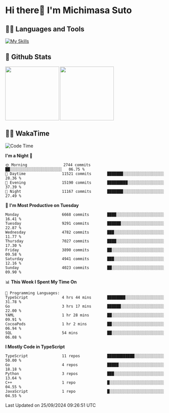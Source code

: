 # Hi there👋 I'm Michimasa Suto

## 🧑‍💻 Languages and Tools
[![My Skills](https://skillicons.dev/icons?i=ts,nextjs,react,vue,python,go,aws,docker,nodejs,redux,solidity,firebase,gcp,js,bootstrap,tailwind,materialui,html,css,wordpress,xd,figma,raspberrypi,arduino)](https://skillicons.dev)

<!--
**Suto-Michimasa/Suto-Michimasa** is a ✨ _special_ ✨ repository because its `README.md` (this file) appears on your GitHub profile.

Here are some ideas to get you started:

- 🔭 I’m currently working on ...
- 🌱 I’m currently learning ...
- 👯 I’m looking to collaborate on ...
- 🤔 I’m looking for help with ...
- 💬 Ask me about ...
- 📫 How to reach me: ...
- 😄 Pronouns: ...
- ⚡ Fun fact: ...
-->
## 💎 Github Stats

<div>
  <img height="170" align="left" src="https://github-readme-stats.vercel.app/api?username=Suto-michimasa&count_private=true&show_icons=true&theme=dark" />
  <img height="170" src="https://github-readme-stats.vercel.app/api/top-langs/?username=Suto-michimasa&langs_count=8&layout=compact&theme=dark" />
</div>

<!-- ## 🏆 GitHub Profile Trophy

<img width="800" src="https://github-profile-trophy.vercel.app/?username=Suto-michimasa&theme=onedark&no-frame=true"/>
 -->

## 🧑‍💻 WakaTime
<!--START_SECTION:waka-->
![Code Time](http://img.shields.io/badge/Code%20Time-238%20hrs%2034%20mins-blue)

**I'm a Night 🦉** 

```text
🌞 Morning                2744 commits        ██░░░░░░░░░░░░░░░░░░░░░░░   06.75 % 
🌆 Daytime                11521 commits       ███████░░░░░░░░░░░░░░░░░░   28.36 % 
🌃 Evening                15190 commits       █████████░░░░░░░░░░░░░░░░   37.39 % 
🌙 Night                  11167 commits       ███████░░░░░░░░░░░░░░░░░░   27.49 % 
```
📅 **I'm Most Productive on Tuesday** 

```text
Monday                   6668 commits        ████░░░░░░░░░░░░░░░░░░░░░   16.41 % 
Tuesday                  9291 commits        ██████░░░░░░░░░░░░░░░░░░░   22.87 % 
Wednesday                4782 commits        ███░░░░░░░░░░░░░░░░░░░░░░   11.77 % 
Thursday                 7027 commits        ████░░░░░░░░░░░░░░░░░░░░░   17.30 % 
Friday                   3890 commits        ██░░░░░░░░░░░░░░░░░░░░░░░   09.58 % 
Saturday                 4941 commits        ███░░░░░░░░░░░░░░░░░░░░░░   12.16 % 
Sunday                   4023 commits        ██░░░░░░░░░░░░░░░░░░░░░░░   09.90 % 
```


📊 **This Week I Spent My Time On** 

```text
💬 Programming Languages: 
TypeScript               4 hrs 44 mins       ████████░░░░░░░░░░░░░░░░░   31.78 % 
Go                       3 hrs 17 mins       ██████░░░░░░░░░░░░░░░░░░░   22.00 % 
YAML                     1 hr 28 mins        ██░░░░░░░░░░░░░░░░░░░░░░░   09.91 % 
CocoaPods                1 hr 2 mins         ██░░░░░░░░░░░░░░░░░░░░░░░   06.94 % 
SQL                      54 mins             ██░░░░░░░░░░░░░░░░░░░░░░░   06.08 % 
```

**I Mostly Code in TypeScript** 

```text
TypeScript               11 repos            ████████████░░░░░░░░░░░░░   50.00 % 
Go                       4 repos             █████░░░░░░░░░░░░░░░░░░░░   18.18 % 
Python                   3 repos             ███░░░░░░░░░░░░░░░░░░░░░░   13.64 % 
C++                      1 repo              █░░░░░░░░░░░░░░░░░░░░░░░░   04.55 % 
JavaScript               1 repo              █░░░░░░░░░░░░░░░░░░░░░░░░   04.55 % 
```




 Last Updated on 25/09/2024 09:26:51 UTC
<!--END_SECTION:waka-->
